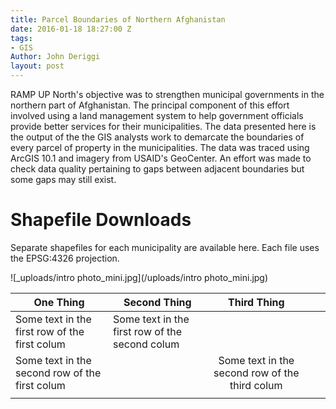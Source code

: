```yaml
---
title: Parcel Boundaries of Northern Afghanistan
date: 2016-01-18 18:27:00 Z
tags:
- GIS
Author: John Deriggi
layout: post
---
```


RAMP UP North's objective was to strengthen municipal governments in the northern part of Afghanistan. The principal component of this effort involved using a land management system to help government officials provide better services for their municipalities. The data presented here is the output of the the GIS analysts work to demarcate the boundaries of every parcel of property in the municipalities.  The data was traced using ArcGIS 10.1 and imagery from USAID's GeoCenter. An effort was made to check data quality pertaining to gaps between adjacent boundaries but some gaps may still exist.
# Shapefile Downloads
Separate shapefiles for each municipality are available here. Each file uses the EPSG:4326 projection.

![_uploads/intro photo_mini.jpg](/uploads/intro photo_mini.jpg)


| One Thing                                      | Second Thing                                   |                   Third Thing                  |   |   |
|------------------------------------------------|------------------------------------------------|:----------------------------------------------:|---|---|
| Some text in the first row of the first colum  | Some text in the first row of the second colum |                                                |   |   |
| Some text in the second row of the first colum |                                                | Some text in the second row of the third colum |   |   |
|                                                |                                                |                                                |   |   |